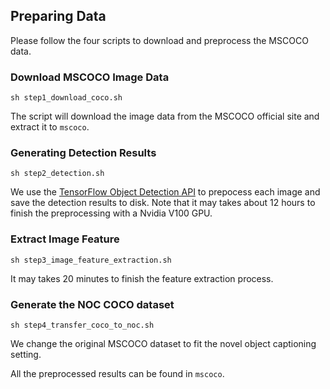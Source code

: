 ## Preparing Data 

Please follow the four scripts to download and preprocess the MSCOCO data.

### Download MSCOCO Image Data
```shell
sh step1_download_coco.sh
```
The script will download the image data from the MSCOCO official site and extract it to `mscoco`.

### Generating Detection Results
```shell
sh step2_detection.sh
```
We use the [TensorFlow Object Detection API](https://github.com/tensorflow/models/tree/master/research/object_detection) to prepocess each image and save the detection results to disk. 
Note that it may takes about 12 hours to finish the preprocessing with a Nvidia V100 GPU.


### Extract Image Feature
```shell
sh step3_image_feature_extraction.sh
```
It may takes 20 minutes to finish the feature extraction process.

### Generate the NOC COCO dataset
```shell
sh step4_transfer_coco_to_noc.sh
```
We change the original MSCOCO dataset to fit the novel object captioning setting.

All the preprocessed results can be found in `mscoco`. 
